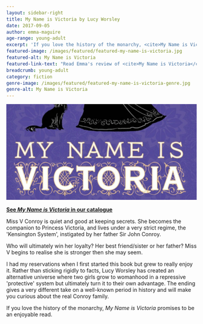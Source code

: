 ```yaml
---
layout: sidebar-right
title: My Name is Victoria by Lucy Worsley
date: 2017-09-05
author: emma-maguire
age-range: young-adult
excerpt: 'If you love the history of the monarchy, <cite>My Name is Victoria</cite> promises to be an enjoyable read.'
featured-image: /images/featured/featured-my-name-is-victoria.jpg
featured-alt: My Name is Victoria
featured-link-text: "Read Emma's review of <cite>My Name is Victoria</cite>, by Lucy Worsley."
breadcrumb: young-adult
category: fiction
genre-image: /images/featured/featured-my-name-is-victoria-genre.jpg
genre-alt: My Name is Victoria
---
```


![My Name is Victoria](/images/featured/featured-my-name-is-victoria.jpg)

**[See <cite>My Name is Victoria</cite> in our catalogue](https://suffolk.spydus.co.uk/cgi-bin/spydus.exe/ENQ/OPAC/BIBENQ?BRN=2112109)**

Miss V Conroy is quiet and good at keeping secrets. She becomes the companion to Princess Victoria, and lives under a very strict regime, the 'Kensington System', instigated by her father Sir John Conroy.

Who will ultimately win her loyalty? Her best friend/sister or her father? Miss V begins to realise she is stronger then she may seem.

I had my reservations when I first started this book but grew to really enjoy it. Rather than sticking rigidly to facts, Lucy Worsley has created an alternative universe where two girls grow to womanhood in a repressive 'protective' system but ultimately turn it to their own advantage. The ending gives a very different take on a well-known period in history and will make you curious about the real Conroy family.

If you love the history of the monarchy, <cite>My Name is Victoria</cite> promises to be an enjoyable read.
